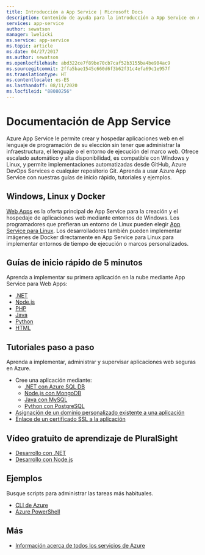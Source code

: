 ```yaml
---
title: Introducción a App Service | Microsoft Docs
description: Contenido de ayuda para la introducción a App Service en Azure Portal
services: app-service
author: sewatson
manager: lwelicki
ms.service: app-service
ms.topic: article
ms.date: 04/27/2017
ms.author: sewatson
ms.openlocfilehash: abd322ce7f89be70cb7caf52b3155ba4be904ac9
ms.sourcegitcommit: 2ffa5bae1545c660d6f3b62f31c4efa69c1e957f
ms.translationtype: HT
ms.contentlocale: es-ES
ms.lasthandoff: 08/11/2020
ms.locfileid: "88080256"
---
```

# <a name="app-service-documentation"></a>Documentación de App Service
Azure App Service le permite crear y hospedar aplicaciones web en el lenguaje de programación de su elección sin tener que administrar la infraestructura, el lenguaje o el entorno de ejecución del marco web. Ofrece escalado automático y alta disponibilidad, es compatible con Windows y Linux, y permite implementaciones automatizadas desde GitHub, Azure DevOps Services o cualquier repositorio Git. Aprenda a usar Azure App Service con nuestras guías de inicio rápido, tutoriales y ejemplos.

## <a name="windows-linux-and-docker"></a>Windows, Linux y Docker
[Web Apps](/app-service/overview) es la oferta principal de App Service para la creación y el hospedaje de aplicaciones web mediante entornos de Windows. Los programadores que prefieran un entorno de Linux pueden elegir [App Service para Linux](/app-service/overview#app-service-on-linux). Los desarrolladores también pueden implementar imágenes de Docker directamente en App Service para Linux para implementar entornos de tiempo de ejecución o marcos personalizados.

## <a name="5-minute-quickstarts"></a>Guías de inicio rápido de 5 minutos

Aprenda a implementar su primera aplicación en la nube mediante App Service para Web Apps:

- [.NET](/azure/app-service/quickstart-dotnetcore)
- [Node.js](/azure/app-service/quickstart-nodejs)
- [PHP](/azure/app-service/quickstart-php)
- [Java](/azure/app-service/quickstart-java)
- [Python](/azure/app-service/quickstart-python)
- [HTML](/azure/app-service/quickstart-html)

## <a name="step-by-step-tutorials"></a>Tutoriales paso a paso

Aprenda a implementar, administrar y supervisar aplicaciones web seguras en Azure.

- Cree una aplicación mediante:
  - [.NET con Azure SQL DB](/azure/app-service/app-service-web-tutorial-dotnet-sqldatabase)
  - [Node.js con MongoDB](/azure/app-service/tutorial-nodejs-mongodb-app)
  - [Java con MySQL](/app-service/app-service-web-tutorial-java-mysql)
  - [Python con PostgreSQL](/app-service/tutorial-python-postgresql-app)
- [Asignación de un dominio personalizado existente a una aplicación ](/azure/app-service/app-service-web-tutorial-custom-domain)
- [Enlace de un certificado SSL a la aplicación](/azure/app-service/configure-ssl-bindings)

## <a name="free-pluralsight-video-training"></a>Vídeo gratuito de aprendizaje de PluralSight

- [Desarrollo con .NET](https://www.pluralsight.com/courses/developing-dotnet-microsoft-azure-getting-started?twoid=d6abac77-7dcc-4d33-9e03-f85e78989f02)
- [Desarrollo con Node.js](https://www.pluralsight.com/courses/developing-nodejs-microsoft-azure-getting-started?twoid=d6abac77-7dcc-4d33-9e03-f85e78989f02)

## <a name="samples"></a>Ejemplos

Busque scripts para administrar las tareas más habituales.

- [CLI de Azure](/azure/app-service/app-service-cli-sample)
- [Azure PowerShell](/azure/app-service/samples-powershell)

## <a name="more"></a>Más

- [Información acerca de todos los servicios de Azure](https://aka.ms/j3wr7y)
